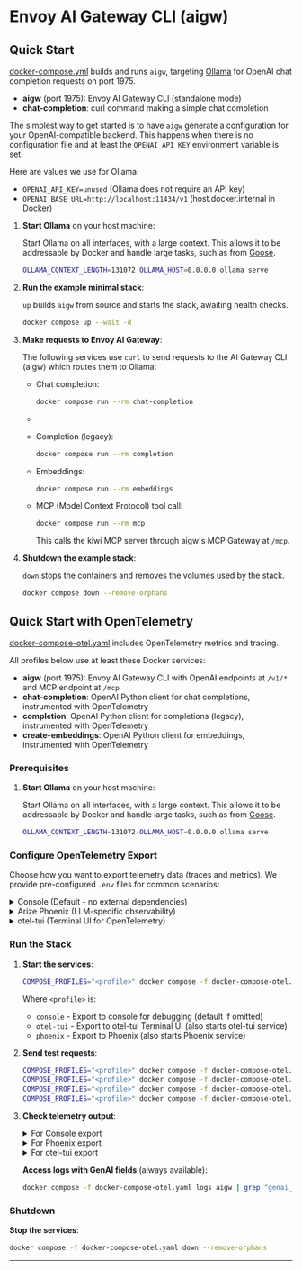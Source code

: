 # Envoy AI Gateway CLI (aigw)

## Quick Start

[docker-compose.yml](docker-compose.yaml) builds and runs `aigw`, targeting
[Ollama][ollama] for OpenAI chat completion requests on port 1975.

- **aigw** (port 1975): Envoy AI Gateway CLI (standalone mode)
- **chat-completion**: curl command making a simple chat completion

The simplest way to get started is to have `aigw` generate a configuration for
your OpenAI-compatible backend. This happens when there is no configuration
file and at least the `OPENAI_API_KEY` environment variable is set.

Here are values we use for Ollama:

- `OPENAI_API_KEY=unused` (Ollama does not require an API key)
- `OPENAI_BASE_URL=http://localhost:11434/v1` (host.docker.internal in Docker)

1. **Start Ollama** on your host machine:

   Start Ollama on all interfaces, with a large context. This allows it to be
   addressable by Docker and handle large tasks, such as from [Goose][goose].

   ```bash
   OLLAMA_CONTEXT_LENGTH=131072 OLLAMA_HOST=0.0.0.0 ollama serve
   ```

2. **Run the example minimal stack**:

   `up` builds `aigw` from source and starts the stack, awaiting health checks.

   ```bash
   docker compose up --wait -d
   ```

3. **Make requests to Envoy AI Gateway**:

   The following services use `curl` to send requests to the AI Gateway CLI
   (aigw) which routes them to Ollama:
   - Chat completion:
     ```bash
     docker compose run --rm chat-completion
     ```
   -
   - Completion (legacy):

     ```bash
     docker compose run --rm completion
     ```

   - Embeddings:

     ```bash
     docker compose run --rm embeddings
     ```

   - MCP (Model Context Protocol) tool call:
     ```bash
     docker compose run --rm mcp
     ```
     This calls the kiwi MCP server through aigw's MCP Gateway at `/mcp`.

4. **Shutdown the example stack**:

   `down` stops the containers and removes the volumes used by the stack.

   ```bash
   docker compose down --remove-orphans
   ```

## Quick Start with OpenTelemetry

[docker-compose-otel.yaml](docker-compose-otel.yaml) includes OpenTelemetry
metrics and tracing.

All profiles below use at least these Docker services:

- **aigw** (port 1975): Envoy AI Gateway CLI with OpenAI endpoints at `/v1/*` and MCP endpoint at `/mcp`
- **chat-completion**: OpenAI Python client for chat completions, instrumented with OpenTelemetry
- **completion**: OpenAI Python client for completions (legacy), instrumented with OpenTelemetry
- **create-embeddings**: OpenAI Python client for embeddings, instrumented with OpenTelemetry

### Prerequisites

1. **Start Ollama** on your host machine:

   Start Ollama on all interfaces, with a large context. This allows it to be
   addressable by Docker and handle large tasks, such as from [Goose][goose].

   ```bash
   OLLAMA_CONTEXT_LENGTH=131072 OLLAMA_HOST=0.0.0.0 ollama serve
   ```

### Configure OpenTelemetry Export

Choose how you want to export telemetry data (traces and metrics). We provide
pre-configured `.env` files for common scenarios:

<details>
<summary>Console (Default - no external dependencies)</summary>

Export telemetry directly to the console for debugging. The `.env.otel.console`
file is already provided and will be used by default when no profile is specified
or when you set `COMPOSE_PROFILES=console`.

This outputs traces and metrics to stdout/stderr. Useful for debugging without
requiring any external services.

</details>

<details>
<summary>Arize Phoenix (LLM-specific observability)</summary>

[Arize Phoenix][phoenix] is an open-source LLM tracing and evaluation system
with UX features for spans formatted with [OpenInference semantics][openinference].

The `.env.otel.phoenix` file is already provided and will be used automatically
when you set `COMPOSE_PROFILES=phoenix`. This also starts the Phoenix service.

This configures:

- OTLP endpoint to Phoenix on port 6006
- Metrics disabled (Phoenix only supports traces)
- Reduced batch delay for demo purposes
</details>

<details>
<summary>otel-tui (Terminal UI for OpenTelemetry)</summary>

[otel-tui][otel-tui] provides a terminal-based UI for viewing OpenTelemetry
traces and metrics in real-time.

The `.env.otel.otel-tui` file is already provided and will be used automatically
when you set `COMPOSE_PROFILES=otel-tui`. This also starts the otel-tui service.

This configures the OTLP endpoint to otel-tui on port 4318.

</details>

### Run the Stack

1. **Start the services**:

   ```bash
   COMPOSE_PROFILES="<profile>" docker compose -f docker-compose-otel.yaml up --build --wait -d
   ```

   Where `<profile>` is:
   - `console` - Export to console for debugging (default if omitted)
   - `otel-tui` - Export to otel-tui Terminal UI (also starts otel-tui service)
   - `phoenix` - Export to Phoenix (also starts Phoenix service)

2. **Send test requests**:

   ```bash
   COMPOSE_PROFILES="<profile>" docker compose -f docker-compose-otel.yaml run --build --rm chat-completion
   COMPOSE_PROFILES="<profile>" docker compose -f docker-compose-otel.yaml run --build --rm create-embeddings
   COMPOSE_PROFILES="<profile>" docker compose -f docker-compose-otel.yaml run --build --rm completion
   COMPOSE_PROFILES="<profile>" docker compose -f docker-compose-otel.yaml run --build --rm mcp
   ```

3. **Check telemetry output**:

   <details>
   <summary>For Console export</summary>

   ```bash
   # View traces and metrics in aigw logs
   docker compose -f docker-compose-otel.yaml logs aigw | grep -E "(SpanContext|gen_ai)"
   ```

   </details>

   <details>
   <summary>For Phoenix export</summary>

   If you configured Phoenix as your OTLP endpoint, you can view detailed traces
   showing the OpenAI CLI (Python) joining a trace with the Envoy AI Gateway CLI
   (aigw), including LLM inputs and outputs served by Ollama:

   ![Phoenix Screenshot](phoenix.webp)

   ```bash
   # Verify Phoenix is receiving traces
   docker compose -f docker-compose-otel.yaml logs phoenix | grep "POST /v1/traces"
   
   # Open Phoenix UI
   open http://localhost:6006
   ```

   </details>

   <details>
   <summary>For otel-tui export</summary>

   ```bash
   # Show TUI in your current terminal session
   docker compose -f docker-compose-otel.yaml attach otel-tui
   
   # Detach by pressing Ctrl+p -> Ctrl+q
   ```

   </details>

   **Access logs with GenAI fields** (always available):

   ```bash
   docker compose -f docker-compose-otel.yaml logs aigw | grep "genai_model_name"
   ```

### Shutdown

**Stop the services**:

```bash
docker compose -f docker-compose-otel.yaml down --remove-orphans
```

---

[ollama]: https://ollama.com/
[goose]: https://block.github.io/goose/
[openinference]: https://github.com/Arize-ai/openinference/tree/main/spec
[phoenix]: https://docs.arize.com/phoenix
[otel-python]: https://opentelemetry.io/docs/zero-code/python/
[otel-tui]: https://github.com/ymtdzzz/otel-tui

